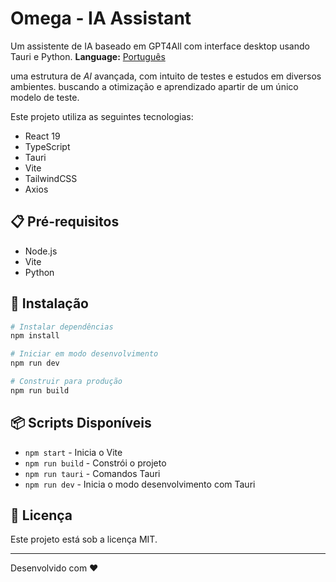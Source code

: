 # Omega - IA Assistant

Um assistente de IA baseado em GPT4All com interface desktop usando Tauri e Python.
**Language:** [Português](#portuguese)

uma estrutura de *AI* avançada, com intuito de testes e estudos em diversos ambientes. buscando a otimização e aprendizado apartir de um único modelo de teste.

Este projeto utiliza as seguintes tecnologias:

- React 19
- TypeScript
- Tauri
- Vite
- TailwindCSS
- Axios

## 📋 Pré-requisitos

- Node.js
- Vite
- Python
## 🔧 Instalação

```bash
# Instalar dependências
npm install

# Iniciar em modo desenvolvimento
npm run dev

# Construir para produção
npm run build
```

## 📦 Scripts Disponíveis

- `npm start` - Inicia o Vite
- `npm run build` - Constrói o projeto
- `npm run tauri` - Comandos Tauri
- `npm run dev` - Inicia o modo desenvolvimento com Tauri

## 📄 Licença

Este projeto está sob a licença MIT.

---
Desenvolvido com ❤️